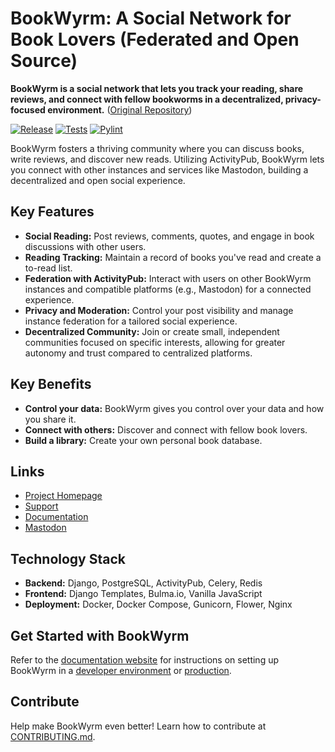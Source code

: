 # BookWyrm: A Social Network for Book Lovers (Federated and Open Source)

**BookWyrm is a social network that lets you track your reading, share reviews, and connect with fellow bookworms in a decentralized, privacy-focused environment.** ([Original Repository](https://github.com/bookwyrm-social/bookwyrm))

[![Release](https://img.shields.io/github/release/bookwyrm-social/bookwyrm.svg?colorB=58839b)](https://github.com/bookwyrm-social/bookwyrm/releases)
[![Tests](https://github.com/bookwyrm-social/bookwyrm/actions/workflows/django-tests.yml/badge.svg)](https://github.com/bookwyrm-social/bookwyrm/actions/workflows/django-tests.yml)
[![Pylint](https://github.com/bookwyrm-social/bookwyrm/actions/workflows/pylint.yml/badge.svg)](https://github.com/bookwyrm-social/bookwyrm/actions/workflows/pylint.yml)

BookWyrm fosters a thriving community where you can discuss books, write reviews, and discover new reads. Utilizing ActivityPub, BookWyrm lets you connect with other instances and services like Mastodon, building a decentralized and open social experience.

## Key Features

*   **Social Reading:** Post reviews, comments, quotes, and engage in book discussions with other users.
*   **Reading Tracking:** Maintain a record of books you've read and create a to-read list.
*   **Federation with ActivityPub:** Interact with users on other BookWyrm instances and compatible platforms (e.g., Mastodon) for a connected experience.
*   **Privacy and Moderation:** Control your post visibility and manage instance federation for a tailored social experience.
*   **Decentralized Community:** Join or create small, independent communities focused on specific interests, allowing for greater autonomy and trust compared to centralized platforms.

## Key Benefits

*   **Control your data:** BookWyrm gives you control over your data and how you share it.
*   **Connect with others:** Discover and connect with fellow book lovers.
*   **Build a library:** Create your own personal book database.

## Links

*   [Project Homepage](https://joinbookwyrm.com/)
*   [Support](https://patreon.com/bookwyrm)
*   [Documentation](https://docs.joinbookwyrm.com/)
*   [Mastodon](https://tech.lgbt/@bookwyrm)

## Technology Stack

*   **Backend:** Django, PostgreSQL, ActivityPub, Celery, Redis
*   **Frontend:** Django Templates, Bulma.io, Vanilla JavaScript
*   **Deployment:** Docker, Docker Compose, Gunicorn, Flower, Nginx

## Get Started with BookWyrm

Refer to the [documentation website](https://docs.joinbookwyrm.com/) for instructions on setting up BookWyrm in a [developer environment](https://docs.joinbookwyrm.com/install-dev.html) or [production](https://docs.joinbookwyrm.com/install-prod.html).

## Contribute

Help make BookWyrm even better! Learn how to contribute at [CONTRIBUTING.md](https://github.com/bookwyrm-social/bookwyrm/blob/main/CONTRIBUTING.md).